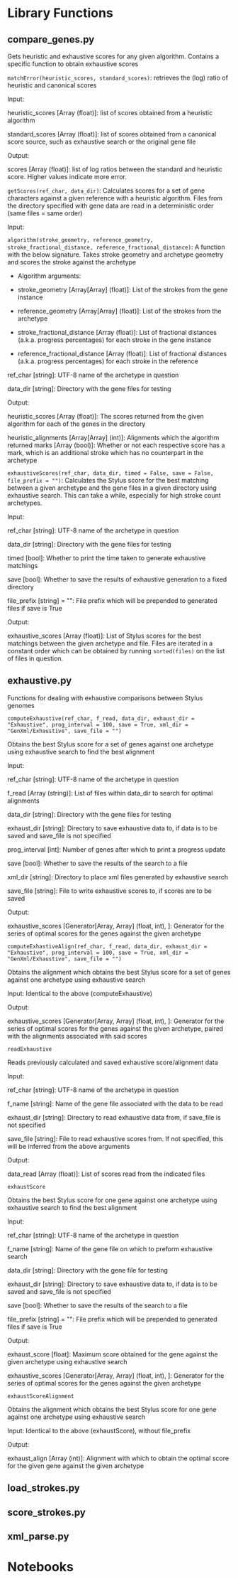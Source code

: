 # Library Functions

## compare_genes.py

Gets heuristic and exhaustive scores for any given algorithm. Contains a specific function to obtain exhaustive scores

`matchError(heuristic_scores, standard_scores)`: retrieves the (log) ratio of heuristic and canonical scores

Input:

heuristic_scores [Array (float)]: list of scores obtained from a heuristic algorithm

standard_scores [Array (float)]: list of scores obtained from a canonical score source, such as exhaustive search or the original gene file

Output:

scores [Array (float)]: list of log ratios between the standard and heuristic score. Higher values indicate more error.

`getScores(ref_char, data_dir)`: Calculates scores for a set of gene characters against a given reference with a heuristic algorithm. Files from the directory specified with gene data are read in a deterministic order (same files = same order)

Input:

`algorithm(stroke_geometry, reference_geometry, stroke_fractional_distance, reference_fractional_distance)`: A function with the below signature. Takes stroke geometry and archetype geometry and scores the stroke against the archetype

- Algorithm arguments:

- stroke_geometry [Array[Array] (float)]: List of the strokes from the gene instance

- reference_geometry [Array[Array] (float)]: List of the strokes from the archetype

- stroke_fractional_distance [Array (float)]: List of fractional distances (a.k.a. progress percentages) for each stroke in the gene instance

- reference_fractional_distance [Array (float)]: List of fractional distances (a.k.a. progress percentages) for each stroke in the reference

ref_char [string]: UTF-8 name of the archetype in question

data_dir [string]: Directory with the gene files for testing

Output:

heuristic_scores [Array (float)]: The scores returned from the given algorithm for each of the genes in the directory

heuristic_alignments [Array[Array] (int)]: Alignments which the algorithm returned
marks [Array (bool)]: Whether or not each respective score has a mark, which is an additional stroke which has no counterpart in the archetype

`exhaustiveScores(ref_char, data_dir, timed = False, save = False, file_prefix = "")`: Calculates the Stylus score for the best matching between a given archetype and the gene files in a given directory using exhaustive search. This can take a while, especially for high stroke count archetypes.

Input:

ref_char [string]: UTF-8 name of the archetype in question

data_dir [string]: Directory with the gene files for testing

timed [bool]: Whether to print the time taken to generate exhaustive matchings

save [bool]: Whether to save the results of exhaustive generation to a fixed directory

file_prefix [string] = "": File prefix which will be prepended to generated files if save is True

Output:

exhaustive_scores [Array (float)]: List of Stylus scores for the best matchings between the given archetype and file. Files are iterated in a constant order which can be obtained by running `sorted(files)` on the list of files in question.

## exhaustive.py

Functions for dealing with exhaustive comparisons between Stylus genomes

`computeExhaustive(ref_char, f_read, data_dir, exhaust_dir = "Exhaustive", prog_interval = 100, save = True, xml_dir = "GenXml/Exhaustive", save_file = "")`

Obtains the best Stylus score for a set of genes against one archetype using exhaustive search to find the best alignment

Input:

ref_char [string]: UTF-8 name of the archetype in question

f_read [Array (string)]: List of files within data_dir to search for optimal alignments

data_dir [string]: Directory with the gene files for testing

exhaust_dir [string]: Directory to save exhaustive data to, if data is to be saved and save_file is not specified

prog_interval [int]: Number of genes after which to print a progress update

save [bool]: Whether to save the results of the search to a file

xml_dir [string]: Directory to place xml files generated by exhaustive search

save_file [string]: File to write exhaustive scores to, if scores are to be saved

Output:

exhaustive_scores [Generator[Array, Array] (float, int), ]: Generator for the series of optimal scores for the genes against the given archetype

`computeExhastiveAlign(ref_char, f_read, data_dir, exhaust_dir = "Exhaustive", prog_interval = 100, save = True, xml_dir = "GenXml/Exhaustive", save_file = "")`

Obtains the alignment which obtains the best Stylus score for a set of genes against one archetype using exhaustive search

Input: Identical to the above (computeExhaustive)

Output:

exhaustive_scores [Generator[Array, Array] (float, int), ]: Generator for the series of optimal scores for the genes against the given archetype, paired with the alignments associated with said scores

`readExhaustive`

Reads previously calculated and saved exhaustive score/alignment data

Input:

ref_char [string]: UTF-8 name of the archetype in question

f_name [string]: Name of the gene file associated with the data to be read

exhaust_dir [string]: Directory to read exhaustive data from, if save_file is not specified

save_file [string]: File to read exhaustive scores from. If not specified, this will be inferred from the above arguments

Output:

data_read [Array (float)]: List of scores read from the indicated files

`exhaustScore`

Obtains the best Stylus score for one gene against one archetype using exhaustive search to find the best alignment

Input:

ref_char [string]: UTF-8 name of the archetype in question

f_name [string]: Name of the gene file on which to preform exhaustive search

data_dir [string]: Directory with the gene file for testing

exhaust_dir [string]: Directory to save exhaustive data to, if data is to be saved and save_file is not specified

save [bool]: Whether to save the results of the search to a file

file_prefix [string] = "": File prefix which will be prepended to generated files if save is True

Output:

exhaust_score [float]: Maximum score obtained for the gene against the given archetype using exhaustive search

exhaustive_scores [Generator[Array, Array] (float, int), ]: Generator for the series of optimal scores for the genes against the given archetype

`exhaustScoreAlignment`

Obtains the alignment which obtains the best Stylus score for one gene against one archetype using exhaustive search

Input: Identical to the above (exhaustScore), without file_prefix

Output:

exhaust_align [Array (int)]: Alignment with which to obtain the optimal score for the given gene against the given archetype

## load_strokes.py

## score_strokes.py

## xml_parse.py

# Notebooks


